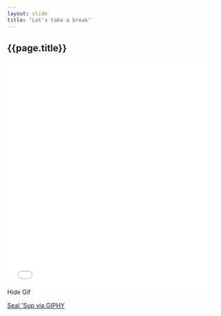 ```yaml
---
layout: slide
title: "Let's take a break"
---
```


## {{page.title}}

<iframe src="//giphy.com/embed/ypqHf6pQ5kQEg" width="480" height="525"
frameBorder="0" class="giphy-embed noprint" allowFullScreen></iframe>


<div class="hide-gif noprint">
Hide Gif
</div>

<p class="notes"><a href="http://giphy.com/gifs/ypqHf6pQ5kQEg">Seal
'Sup via GIPHY</a></p>
